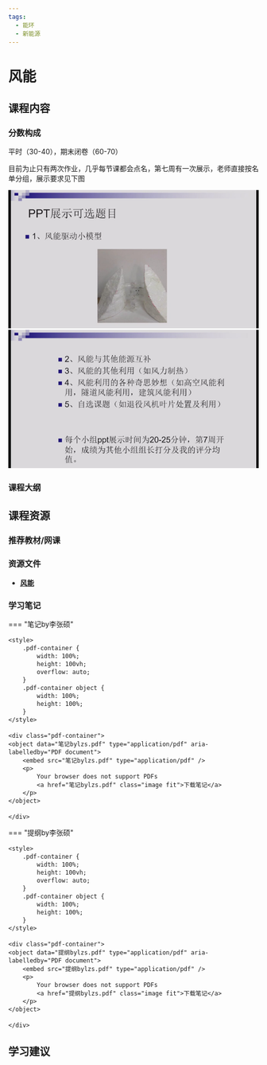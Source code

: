 ```yaml
---
tags:
  - 能环
  - 新能源
---
```


# 风能

## 课程内容

### 分数构成

平时（30-40），期末闭卷（60-70）

目前为止只有两次作业，几乎每节课都会点名，第七周有一次展示，老师直接按名单分组，展示要求见下图

![1](./风能/image1.png) 
![2](./风能/image2.png)


### 课程大纲





## 课程资源

### 推荐教材/网课

### 资源文件

- [**风能**](https://pan.baidu.com/s/1CegzIqMYfH7gAEO0m_WHaQ?pwd=7xur)

### 学习笔记

=== "笔记by李张硕"

    <style>
        .pdf-container {
            width: 100%;
            height: 100vh;
            overflow: auto;
        }
        .pdf-container object {
            width: 100%;
            height: 100%;
        }
    </style>

    <div class="pdf-container">
    <object data="笔记bylzs.pdf" type="application/pdf" aria-labelledby="PDF document">
        <embed src="笔记bylzs.pdf" type="application/pdf" />
        <p>
            Your browser does not support PDFs
            <a href="笔记bylzs.pdf" class="image fit">下载笔记</a>
        </p>
    </object>

    </div>

=== "提纲by李张硕"

    <style>
        .pdf-container {
            width: 100%;
            height: 100vh;
            overflow: auto;
        }
        .pdf-container object {
            width: 100%;
            height: 100%;
        }
    </style>

    <div class="pdf-container">
    <object data="提纲bylzs.pdf" type="application/pdf" aria-labelledby="PDF document">
        <embed src="提纲bylzs.pdf" type="application/pdf" />
        <p>
            Your browser does not support PDFs
            <a href="提纲bylzs.pdf" class="image fit">下载笔记</a>
        </p>
    </object>

    </div>

## 学习建议










